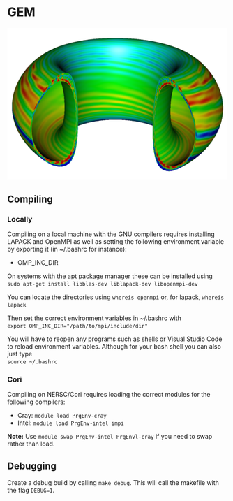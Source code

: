 # GEM

![GEM_Sim](Docs/Images/GEM_Sim.png)

## Compiling

### **Locally**

Compiling on a local machine with the GNU compilers requires installing LAPACK and OpenMPI as well as setting the following environment variable by exporting it (in ~/.bashrc for instance):

* OMP_INC_DIR

On systems with the apt package manager these can be installed using </br>
`sudo apt-get install libblas-dev liblapack-dev libopenmpi-dev`

You can locate the directories using `whereis openmpi` or, for lapack, `whereis lapack`

Then set the correct environment variables in ~/.bashrc with </br>
`export OMP_INC_DIR="/path/to/mpi/include/dir"`

You will have to reopen any programs such as shells or Visual Studio Code to reload environment variables. Although for your bash shell you can also just type </br>
`source ~/.bashrc`

### **Cori**

Compiling on NERSC/Cori requires loading the correct modules for the following compilers:</br>

* Cray:  `module load PrgEnv-cray`
* Intel: `module load PrgEnv-intel impi`

**Note:** Use `module swap PrgEnv-intel PrgEnvl-cray` if you need to swap rather than load.

## Debugging

Create a debug build by calling `make debug`. This will call the makefile with the flag `DEBUG=1`.
